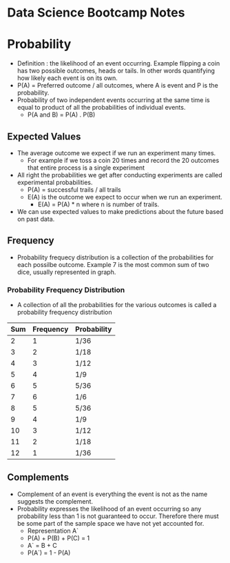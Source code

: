# Data Science Bootcamp Notes
# Probability #
* Definition : the likelihood of an event occurring. Example flipping a coin has two possible outcomes, heads or tails. In other words quantifying how likely each event is on its own.
* P(A) = Preferred outcome / all outcomes, where A is event and P is the probability. 
* Probability of two independent events occurring at the same time is equal to product of all the probabilities of individual events. 
    * P(A and B) = P(A) . P(B)
## Expected Values ##
* The average outcome we expect if we run an experiment many times.
    * For example if we toss a coin 20 times and record the 20 outcomes that entire process is a single experiment
* All right the probabilities we get after conducting experiments are called experimental probabilities.
    * P(A) = successful trails / all trails
    * E(A) is the outcome we expect to occur when we run an experiment.
        * E(A) = P(A) * n where n is number of trails.
* We can use expected values to make predictions about the future based on past data.
## Frequency ##
* Probability frequecy distribution is a collection of the probabilities for each possilbe outcome. Example 7 is the most common sum of two dice, usually represented in graph.

### Probability Frequency Distribution ###
* A collection of all the probabilities for the various outcomes is called a probability frequency distribution

| Sum  | Frequency | Probability |
|------|-----------|-------------|
| 2    | 1         | 1/36        |
| 3    | 2         | 1/18        |
| 4    | 3         | 1/12        |
| 5    | 4         | 1/9         |
| 6    | 5         | 5/36        |
| 7    | 6         | 1/6         |
| 8    | 5         | 5/36        |
| 9    | 4         | 1/9         |
| 10   | 3         | 1/12        |
| 11   | 2         | 1/18        |
| 12   | 1         | 1/36        |
## Complements ##
*  Complement of an event is everything the event is not as the name suggests the complement.
* Probability expresses the likelihood of an event occurring so any probability less than 1 is not guaranteed to occur. Therefore there must be some part of the sample space we have not yet accounted for.
    * Representation A`
    * P(A) + P(B) + P(C) = 1
    * A` = B + C
    * P(A`) = 1 - P(A)